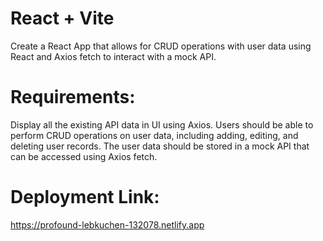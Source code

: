 # React + Vite

Create a React App that allows for CRUD operations with user data using React and Axios fetch to interact with a mock API.

# Requirements:
Display all the existing API data in UI using Axios.
Users should be able to perform CRUD operations on user data, including adding, editing, and deleting user records.
The user data should be stored in a mock API that can be accessed using Axios fetch.

# Deployment Link:
https://profound-lebkuchen-132078.netlify.app
